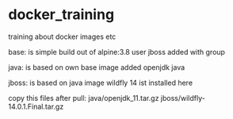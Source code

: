 # docker_training
training about docker images etc

base:
is simple build out of alpine:3.8
user jboss added with group

java:
is based on own base image
added openjdk java

jboss:
is based on java image
wildfly 14 ist installed here


copy this files after pull:
java/openjdk_11.tar.gz
jboss/wildfly-14.0.1.Final.tar.gz
